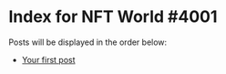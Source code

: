 # Index for NFT World #4001
Posts will be displayed in the order below:

- [Your first post](./001-first.md)

